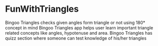 # FunWithTriangles
Bingoo Triangles checks given angles form triangle or not using 180* concept in mind
Bingoo Triangles app helps user learn important triangle related concepts like angles, hypotenuse and area. 
Bingoo Triangles has quizz section where someone can test knowledge of his/her triangles
